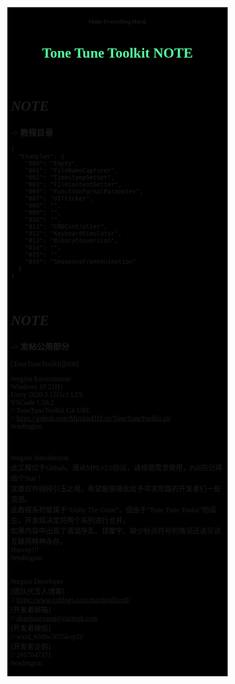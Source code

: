 <font face="Source Han Sans TC" size=2 >
<table><tr><td bgcolor=#000000>

#### <center><font size=2>Make Everything Hard.</font></center>
# <center><font color=#54FF9F size=6>**Tone Tune Toolkit NOTE**</font></center>

</br>

# *NOTE*
### -> 教程目录
    {
      "Examples": {
        "000": "Empty",
        "001": "FileNameCapturer",
        "002": "TimestampGetter",
        "003": "FileContentGetter",
        "004": "FunctionFormalParameter",
        "007": "UITricker",
        "008": "",
        "009": "",
        "010": "",
        "011": "CMDController",
        "012": "KeyboardSimulator",
        "013": "BinaryConversion",
        "014": "",
        "015": "",
        "016": "SequenceFrameAnimation"
      }
    }

</br>

# *NOTE*
### -> 发帖公用部分
[ToneTuneToolkit][000] </br>

#region Environment </br>
Windows 10 21H1 </br>
Unity 2020.3.15f1c1 LTS </br>
VSCode 1.58.2 </br>
// ToneTuneToolkit Git URL </br>
// https://github.com/MirzkisD1Ex0/ToneTuneToolkit.git </br>
#endregion </br>
</br>
</br>
</br>
#region Introduction </br>
此工程位于Github，遵从MPLv2.0协议，请根据需求使用，Pull完记得给个Star！ </br>
文章仅作抛砖引玉之用，希望能够借此给予寻求思路的开发者们一些灵感。 </br>
此教程系列曾属于“Unity The Great”，但由于“Tone Tune Tookit”的诞生，开发组决定将两个系列进行合并。 </br>
如果内容中出现了语混序乱、错鳖字、缺少标点符号的情况还请见谅 </br>
互联网精神永存。 </br>
Hooray!!! </br>
#endregion
</br>
</br>
</br>
#region Developer </br>
[团队代言人博客] </br>
// https://www.cnblogs.com/mirzkisd1ex0/ </br>
[开发者邮箱] </br>
// dearisaacyang@outlook.com </br>
[开发者微信] </br>
// wxid_63t8w3035kvp22 </br>
[开发者企鹅] </br>
// 2957047371 </br>
#endregion

</td></tr></table>
</font>